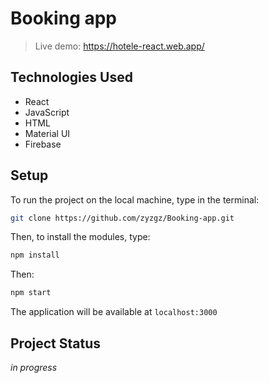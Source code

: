 # Booking app

> Live demo: https://hotele-react.web.app/

## Technologies Used

- React
- JavaScript
- HTML
- Material UI
- Firebase

## Setup

To run the project on the local machine, type in the terminal:

```bash
git clone https://github.com/zyzgz/Booking-app.git
```

Then, to install the modules, type:

```bash
npm install
```

Then:

```bash
npm start
```

The application will be available at `localhost:3000`

## Project Status

_in progress_
